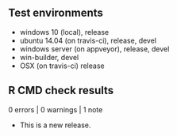 ## Test environments
* windows 10 (local), release
* ubuntu 14.04 (on travis-ci), release, devel
* windows server (on appveyor), release, devel
* win-builder, devel
* OSX (on travis-ci) release

## R CMD check results

0 errors | 0 warnings | 1 note

* This is a new release.
